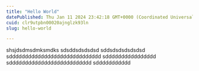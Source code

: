 ```yaml
---
title: "Hello World"
datePublished: Thu Jan 11 2024 23:42:18 GMT+0000 (Coordinated Universal Time)
cuid: clr9utpbn00020ajnglzk93ln
slug: hello-world

---
```


shsjdsdmsdmksmdks sdsddsdsdsdsd sddsdsdsdsdsdsd sddddddddddddddddddddddddddddd sdddddddddddddddd sdddddddddddddddddddddddddd sddddddddddd